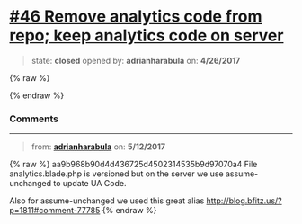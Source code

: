# [\#46 Remove analytics code from repo; keep analytics code on server](https://github.com/adrianharabula/condr/issues/46)

> state: **closed** opened by: **adrianharabula** on: **4/26/2017**

{% raw %}

{% endraw %}


### Comments

---
> from: [**adrianharabula**](https://github.com/adrianharabula/condr/issues/46#issuecomment-300915692) on: **5/12/2017**

{% raw %}
aa9b968b90d4d436725d4502314535b9d97070a4 File analytics.blade.php is versioned but on the server we use assume-unchanged to update UA Code.

Also for assume-unchanged we used this great alias http://blog.bfitz.us/?p=1811#comment-77785
{% endraw %}
